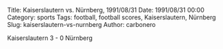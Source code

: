 Title: Kaiserslautern vs. Nürnberg, 1991/08/31
Date: 1991/08/31 00:00
Category: sports
Tags: football, football scores, Kaiserslautern, Nürnberg
Slug: kaiserslautern-vs-nurnberg
Author: carbonero


Kaiserslautern 3 - 0 Nürnberg
